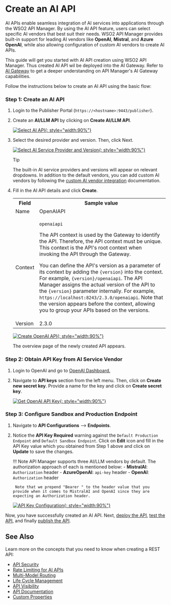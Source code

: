 # Create an AI API

AI APIs enable seamless integration of AI services into applications through the WSO2 API Manager. By using the AI API feature, users can select specific AI vendors that best suit their needs. WSO2 API Manager provides built-in support for leading AI vendors like **OpenAI**, **Mistral**, and **Azure OpenAI**, while also allowing configuration of custom AI vendors to create AI APIs.

This guide will get you started with AI API creation using WSO2 API Manager. Thus created AI API wil be deployed into the AI Gateway. Refer to [AI Gateway]({{base_path}}/ai-gateway/overview/) to get a deeper understanding on API Manager's AI Gateway capabilities.

Follow the instructions below to create an AI API using the basic flow:

### Step 1: Create an AI API

1. Login to the Publisher Portal (`https://<hostname>:9443/publisher`).

2. Create an **AI/LLM API** by clicking on **Create AI/LLM API**.

    [![Select AI API]({{base_path}}/assets/img/learn/ai-gateway/select-ai-api.png){: style="width:90%"}]({{base_path}}/assets/img/learn/ai-gateway/select-ai-api.png)

3. Select the desired provider and version. Then, click Next.

    [![Select AI Service Provider and Version]({{base_path}}/assets/img/learn/ai-gateway/select-service-provider.png){: style="width:90%"}]({{base_path}}/assets/img/learn/ai-gateway/select-service-provider.png)

    <div class="admonition tip">
        <p class="admonition-title">Tip</p>
        <p>The built-in AI service providers and versions will appear on relevant dropdowns. In addition to the default vendors, you can add custom AI vendors by following the <a href='{{base_path}}/ai-gateway/ai-vendor-management/custom-ai-vendors/overview'>custom AI vendor integration</a> documentation.</p>
    </div>

4. Fill in the AI API details and click **Create**.
    
    <table>
        <colgroup>
            <col/>
            <col/>
            <col/>
        </colgroup>
        <tbody>
            <tr>
                <th colspan="2">Field</th>
                <th>Sample value</th>
            </tr>
            <tr>
                <td colspan="2" class="confluenceTd">Name</td>
                <td class="confluenceTd">OpenAIAPI</td>
            </tr>
            <tr>
                <td colspan="2" class="confluenceTd">Context</td>
                <td class="confluenceTd">
                    <div class="content-wrapper">
                        <p><code>openaiapi</code></p>
                        <div>
                            <div class="confluence-information-macro-body">
                                <p>
                                    The API context is used by the Gateway to identify the API. 
                                    Therefore, the API context must be unique. This context is the 
                                    API's root context when invoking the API through the Gateway.
                                </p>
                            </div>
                            <div class="confluence-information-macro confluence-information-macro-tip">
                                <span class="aui-icon aui-icon-small aui-iconfont-approve confluence-information-macro-icon"></span>
                                <div class="confluence-information-macro-body">
                                    <p>
                                        You can define the API's version as a parameter of its context 
                                        by adding the <code>{version}</code> into the context. 
                                        For example, <code>{version}/openaiapi</code>. 
                                        The API Manager assigns the actual version of the API to the 
                                        <code>{version}</code> parameter internally. 
                                        For example, <code>https://localhost:8243/2.3.0/openaiapi</code>. 
                                        Note that the version appears before the context, allowing you 
                                        to group your APIs based on the versions.
                                    </p>
                                </div>
                            </div>
                        </div>
                    </div>
                </td>
            </tr>
            <tr>
                <td colspan="2" class="confluenceTd">Version</td>
                <td class="confluenceTd">2.3.0</td>
            </tr>
        </tbody>
    </table>

    [![Create OpenAI API]({{base_path}}/assets/img/learn/ai-gateway/create-openai-api.png){: style="width:90%"}]({{base_path}}/assets/img/learn/ai-gateway/create-openai-api.png)

    The overview page of the newly created API appears.

### Step 2: Obtain API Key from AI Service Vendor

1. Login to OpenAI and go to <a href='https://platform.openai.com/api-keys'>OpenAI Dashboard.</a>
2. Navigate to **API keys** section from the left menu. Then, click on **Create new secret key**. Provide a name for the key and click on **Create secret key**.

    [![Get OpenAI API Key]({{base_path}}/assets/img/learn/ai-gateway/openai-api-key-generation.png){: style="width:90%"}]({{base_path}}/assets/img/learn/ai-gateway/openai-api-key-generation.png)

### Step 3: Configure Sandbox and Production Endpoint

1. Navigate to **API Configurations** --> **Endpoints**.
2. Notice the **API Key Required** warning against the `Default Production Endpoint` and `Default Sandbox Endpoint`. Click on **Edit** icon and fill in the API Key value which you obtained from Step 1 above and click on **Update** to save the changes.

    !!! Note
            API Manager supports three AI/LLM vendors by default. The authorization approach of each is mentioned below: 
        - **MistralAI**: `Authorization` header
        - **AzureOpenAI**: `api-key` header
        - **OpenAI**: `Authorization` header

        Note that we prepend "Bearer " to the header value that you provide when it comes to MistralAI and OpenAI since they are expecting an Authorization header.

    [![API Key Configuration]({{base_path}}/assets/img/learn/ai-gateway/ai-api-configure-backend-security.png){: style="width:90%"}]({{base_path}}/assets/img/learn/ai-gateway/ai-api-configure-backend-security.png)

Now, you have successfully created an AI API. Next, [deploy the API]({{base_path}}/deploy-and-publish/deploy-on-gateway/deploy-api/deploy-an-api/), [test the API]({{base_path}}/design/create-api/create-rest-api/test-a-rest-api/), and finally [publish the API]({{base_path}}/deploy-and-publish/publish-on-dev-portal/publish-an-api).

## See Also

Learn more on the concepts that you need to know when creating a REST API:

-   [API Security]({{base_path}}/design/api-security/api-authentication/secure-apis-using-oauth2-tokens/)
-   [Rate Limiting for AI APIs]({{base_path}}/ai-gateway/rate-limiting/)
-   [Multi-Model Routing]({{base_path}}/ai-gateway/multi-model-routing/overview/)
-   [Life Cycle Management]({{base_path}}/design/lifecycle-management/api-lifecycle/)
-   [API Visibility]({{base_path}}/design/advanced-topics/control-api-visibility-and-subscription-availability-in-developer-portal/)
-   [API Documentation]({{base_path}}/design/api-documentation/add-api-documentation/)
-   [Custom Properties]({{base_path}}/design/create-api/adding-custom-properties-to-apis/)
